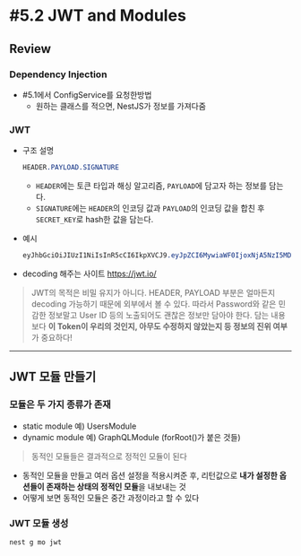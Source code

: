 # #5.2 JWT and Modules

## Review

### Dependency Injection

- #5.1에서 ConfigService를 요청한방법
  - 원하는 클래스를 적으면, NestJS가 정보를 가져다줌

### JWT

- 구조 설명

  ```css
  HEADER.PAYLOAD.SIGNATURE
  ```

  - `HEADER`에는 토큰 타입과 해싱 알고리즘, `PAYLOAD`에 담고자 하는 정보를 담는다.
  - `SIGNATURE`에는 `HEADER`의 인코딩 값과 `PAYLOAD`의 인코딩 값을 합친 후 `SECRET_KEY`로 hash한 값을 담는다.

- 예시

  ```css
  eyJhbGciOiJIUzI1NiIsInR5cCI6IkpXVCJ9.eyJpZCI6MywiaWF0IjoxNjA5NzI5MDYzfQ._XPARnAJJ-crDkaLNJ3QYk77cT48V-UKD5vtWW5_iA0
  ```

- decoding 해주는 사이트
  https://jwt.io/

> JWT의 목적은 비밀 유지가 아니다. HEADER, PAYLOAD 부분은 얼마든지 decoding 가능하기 때문에 외부에서 볼 수 있다. 따라서 Password와 같은 민감한 정보말고 User ID 등의 노출되어도 괜찮은 정보만 담아야 한다. 담는 내용보다 **이 Token이 우리의 것인지, 아무도 수정하지 않았는지 등 정보의 진위 여부**가 중요하다!

---

## JWT 모듈 만들기

### 모듈은 두 가지 종류가 존재

- static module
  예) UsersModule
- dynamic module
  예) GraphQLModule (forRoot()가 붙은 것들)

> 동적인 모듈들은 결과적으로 정적인 모듈이 된다

- 동적인 모듈을 만들고 여러 옵션 설정을 적용시켜준 후, 리턴값으로 **내가 설정한 옵션들이 존재하는 상태의 정적인 모듈**을 내보내는 것
- 어떻게 보면 동적인 모듈은 중간 과정이라고 할 수 있다

### JWT 모듈 생성

```ts
nest g mo jwt
```
